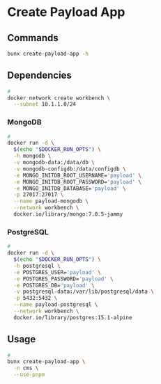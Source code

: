 # Create Payload App

## Commands

```sh
bunx create-payload-app -h
```

## Dependencies

```sh
#
docker network create workbench \
  --subnet 10.1.1.0/24
```

### MongoDB

```sh
#
docker run -d \
  $(echo "$DOCKER_RUN_OPTS") \
  -h mongodb \
  -v mongodb-data:/data/db \
  -v mongodb-configdb:/data/configdb \
  -e MONGO_INITDB_ROOT_USERNAME='payload' \
  -e MONGO_INITDB_ROOT_PASSWORD='payload' \
  -e MONGO_INITDB_DATABASE='payload' \
  -p 27017:27017 \
  --name payload-mongodb \
  --network workbench \
  docker.io/library/mongo:7.0.5-jammy
```

<!--
mongodb://payload:payload@localhost:5432/payload
-->

### PostgreSQL

```sh
#
docker run -d \
  $(echo "$DOCKER_RUN_OPTS") \
  -h postgresql \
  -e POSTGRES_USER='payload' \
  -e POSTGRES_PASSWORD='payload' \
  -e POSTGRES_DB='payload' \
  -v postgresql-data:/var/lib/postgresql/data \
  -p 5432:5432 \
  --name payload-postgresql \
  --network workbench \
  docker.io/library/postgres:15.1-alpine
```

<!--
postgres://payload:payload@localhost:5432/payload
-->

## Usage

<!--
https://github.com/payloadcms/payload/tree/main/templates
-->

```sh
#
bunx create-payload-app \
  -n cms \
  --use-pnpm
```
